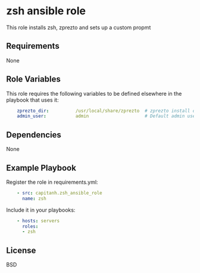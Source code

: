 zsh ansible role
=========
This role installs zsh, zprezto and sets up a custom propmt

Requirements
------------
None

Role Variables
--------------
This role requires the following variables to be defined elsewhere in the playbook that uses it:
```yaml
    zprezto_dir:          /usr/local/share/zprezto  # zprezto install dir
    admin_user:           admin                     # Default admin user
```

Dependencies
------------
None


Example Playbook
----------------
Register the role in requirements.yml:
```yaml
    - src: capitanh.zsh_ansible_role
      name: zsh
```
Include it in your playbooks:
```yaml
    - hosts: servers
      roles:
      - zsh
```

License
-------

BSD

